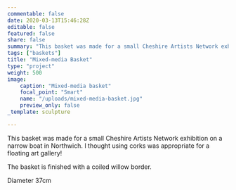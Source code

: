 ```yaml
---
commentable: false
date: 2020-03-13T15:46:28Z
editable: false
featured: false
share: false
summary: "This basket was made for a small Cheshire Artists Network exhibition on a narrow boat in Northwich. "
tags: ["baskets"]
title: "Mixed-media Basket"
type: "project"
weight: 500
image: 
    caption: "Mixed-media basket"
    focal_point: "Smart"
    name: "/uploads/mixed-media-basket.jpg"
    preview_only: false
_template: sculpture

---
```

This basket was made for a small Cheshire Artists Network exhibition on a narrow boat in Northwich. I thought using corks was appropriate for a floating art gallery!

The basket is finished with a coiled willow border.

Diameter 37cm
